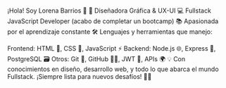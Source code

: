 ¡Hola! Soy Lorena Barrios  👋
🎨 Diseñadora Gráfica & UX-UI
💻 Fullstack JavaScript Developer (acabo de completar un bootcamp)
📚 Apasionada por el aprendizaje constante
🛠 Lenguajes y herramientas que manejo:

Frontend: HTML 📄, CSS 🎨, JavaScript ⚡
Backend: Node.js 🌐, Express 🚀, PostgreSQL 🗃️
Otros: Git 🔧, GitHub 🧑‍💻, JWT 🔑, APIs 🌍
💡 Con conocimientos en diseño, desarrollo web, y todo lo que abarca el mundo Fullstack. ¡Siempre lista para nuevos desafíos! 🚀✨
